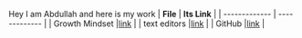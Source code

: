 Hey I am Abdullah and here is my work 
|    **File**    | **Its Link** |
| ------------- | ------------- |
| Growth Mindset |[link](https://abdullah63.github.io/learning-journal/README) |
|  text editors  |[link](https://github.com/Abdullah63/learning-journal/Text-editors) |
|     GitHub     |[link](https://github.com/Abdullah63/learning-journal/breef)  |

